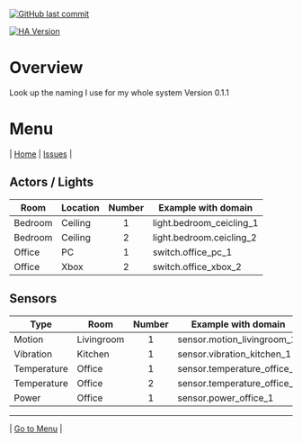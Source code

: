 [![GitHub last commit](https://img.shields.io/github/last-commit/leroyby/Homeassistant-Config?style=for-the-badge)](https://github.com/leroyby/HomeAssistant-Config/commits/main)

[![HA Version](https://img.shields.io/badge/Running%20Home%20Assistant-2022.10.2%20-darkblue)](https://github.com/home-assistant/home-assistant/releases/latest)

# Overview
Look up the naming I use for my whole system
Version 0.1.1

# <a name="menu">Menu</a>
| [Home](https://github.com/leroyby/Homeassistant-Config) | [Issues](https://github.com/leroyby/Homeassistant/issues) |

## Actors / Lights
| Room | Location | Number | Example with domain|
| ------------- | ------------- | :---: |-------------|
|Bedroom|Ceiling|1| light.bedroom_ceicling_1|
|Bedroom|Ceiling|2| light.bedroom.ceicling_2|
|Office|PC|1| switch.office_pc_1
|Office|Xbox|2| switch.office_xbox_2

## Sensors
| Type  | Room | Number | Example with domain|
| ------------- | ------------- | :---: |-------------|
|Motion|Livingroom|1| sensor.motion_livingroom_1|
|Vibration|Kitchen|1| sensor.vibration_kitchen_1|
|Temperature|Office|1| sensor.temperature_office_1|
|Temperature|Office|2| sensor.temperature_office_2|
|Power|Office|1| sensor.power_office_1|
---
| [Go to Menu](#menu) |




